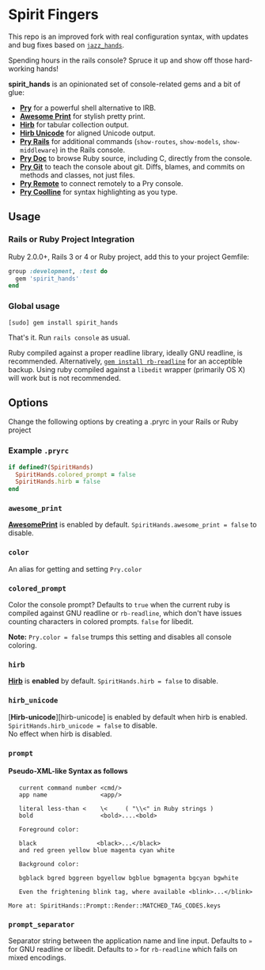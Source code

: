 # Spirit Fingers

This repo is an improved fork with real configuration syntax, with updates and bug fixes based on [`jazz_hands`](https://github.com/nixme/jazz_hands).

Spending hours in the rails console? Spruce it up and show off those
hard-working hands!

**spirit_hands** is an opinionated set of console-related gems and a bit of glue:

* [**Pry**][pry] for a powerful shell alternative to IRB.
* [**Awesome Print**][awesome_print] for stylish pretty print.
* [**Hirb**][hirb] for tabular collection output.
* [**Hirb Unicode**][hirb-unicode-steakknife] for aligned Unicode output.
* [**Pry Rails**][pry-rails] for additional commands (`show-routes`,
  `show-models`, `show-middleware`) in the Rails console.
* [**Pry Doc**][pry-doc] to browse Ruby source, including C, directly from the
  console.
* [**Pry Git**][pry-git] to teach the console about git. Diffs, blames, and
  commits on methods and classes, not just files.
* [**Pry Remote**][pry-remote] to connect remotely to a Pry console.
* [**Pry Coolline**][pry-coolline] for syntax highlighting as you type.


## Usage

### Rails or Ruby Project Integration

Ruby 2.0.0+, Rails 3 or 4 or Ruby project, add this to your project Gemfile:

```ruby
group :development, :test do
  gem 'spirit_hands'
end
```

### Global usage
 `[sudo] gem install spirit_hands`

That's it. Run `rails console` as usual.

Ruby compiled against a proper readline library, ideally GNU readline, is
recommended. Alternatively, [`gem install rb-readline`][rb-readline] for an
acceptible backup. Using ruby compiled against a `libedit` wrapper (primarily OS
X) will work but is not recommended.


## Options

Change the following options by creating a .pryrc  in your Rails or Ruby project

### Example `.pryrc`

```ruby
if defined?(SpiritHands)
  SpiritHands.colored_prompt = false
  SpiritHands.hirb = false
end
```

### `awesome_print`

[**AwesomePrint**][awesome_print] is enabled by default.
`SpiritHands.awesome_print = false` to disable.

### `color`

An alias for getting and setting `Pry.color`

### `colored_prompt`

Color the console prompt? Defaults to `true` when the current ruby is compiled
against GNU readline or `rb-readline`, which don't have issues counting
characters in colored prompts. `false` for libedit.

**Note:** `Pry.color = false` trumps this setting and disables all console coloring.

### `hirb`
[**Hirb**][hirb] is **enabled** by default.
`SpiritHands.hirb = false` to disable.

### `hirb_unicode`
[**Hirb-unicode**][hirb-unicode] is enabled by default when hirb is enabled.
`SpiritHands.hirb_unicode = false` to disable.  
No effect when hirb is disabled.


### `prompt`

#### Pseudo-XML-like Syntax as follows

```
   current command number <cmd/>
   app name               <app/>

   literal less-than <    \<     ( "\\<" in Ruby strings )
   bold                   <bold>....<bold>

   Foreground color:

   black                 <black>...</black>
   and red green yellow blue magenta cyan white

   Background color:

   bgblack bgred bggreen bgyellow bgblue bgmagenta bgcyan bgwhite

   Even the frightening blink tag, where available <blink>...</blink>

More at: SpiritHands::Prompt::Render::MATCHED_TAG_CODES.keys

```

### `prompt_separator`

Separator string between the application name and line input. Defaults to `»`
for GNU readline or libedit. Defaults to `>` for `rb-readline` which fails on
mixed encodings.


[pry]:                      http://pry.github.com
[awesome_print]:            https://github.com/michaeldv/awesome_print
[hirb]:                     https://github.com/cldwalker/hirb
[hirb-unicode-steakknife]:  https://github.com/steakknife/hirb-unicode
[pry-rails]:                https://github.com/rweng/pry-rails
[pry-doc]:                  https://github.com/pry/pry-doc
[pry-git]:                  https://github.com/pry/pry-git
[pry-remote]:               https://github.com/Mon-Ouie/pry-remote
[pry-coolline]:             https://github.com/pry/pry-coolline
[coderay]:                  https://github.com/rubychan/coderay
[rb-readline]:              https://github.com/luislavena/rb-readline
[pullrequests]:             https://github.com/steakknife/spirit_hands/pulls
[issues]:                   https://github.com/steakknife/spirit_hands/issues
[changelog]:                https://github.com/steakknife/spirit_hands/blob/master/CHANGELOG.md
